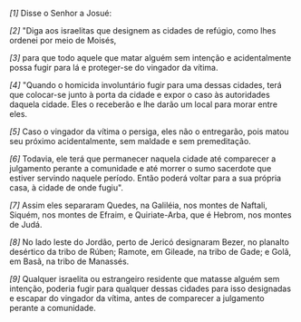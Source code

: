 *[1]* Disse o Senhor a Josué:

*[2]* "Diga aos israelitas que designem as cidades de refúgio, como lhes ordenei por meio de Moisés,

*[3]* para que todo aquele que matar alguém sem intenção e acidentalmente possa fugir para lá e proteger-se do vingador da vítima.

*[4]* "Quando o homicida involuntário fugir para uma dessas cidades, terá que colocar-se junto à porta da cidade e expor o caso às autoridades daquela cidade. Eles o receberão e lhe darão um local para morar entre eles.

*[5]* Caso o vingador da vítima o persiga, eles não o entregarão, pois matou seu próximo acidentalmente, sem maldade e sem premeditação.

*[6]* Todavia, ele terá que permanecer naquela cidade até comparecer a julgamento perante a comunidade e até morrer o sumo sacerdote que estiver servindo naquele período. Então poderá voltar para a sua própria casa, à cidade de onde fugiu".

*[7]* Assim eles separaram Quedes, na Galiléia, nos montes de Naftali, Siquém, nos montes de Efraim, e Quiriate-Arba, que é Hebrom, nos montes de Judá.

*[8]* No lado leste do Jordão, perto de Jericó designaram Bezer, no planalto desértico da tribo de Rúben; Ramote, em Gileade, na tribo de Gade; e Golã, em Basã, na tribo de Manassés.

*[9]* Qualquer israelita ou estrangeiro residente que matasse alguém sem intenção, poderia fugir para qualquer dessas cidades para isso designadas e escapar do vingador da vítima, antes de comparecer a julgamento perante a comunidade.

